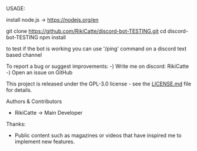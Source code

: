 USAGE:

install node.js -> https://nodejs.org/en

git clone https://github.com/RikiCatte/discord-bot-TESTING.git
cd discord-bot-TESTING
npm install

to test if the bot is working you can use '/ping' command on a discord text based channel


To report a bug or suggest improvements:
  -) Write me on discord: RikiCatte
  -) Open an issue on GitHub

This project is released under the GPL-3.0 license - see the [LICENSE.md](LICENSE) file for details.

Authors & Contributors
  - RikiCatte -> Main Developer

Thanks:
  - Public content such as magazines or videos that have inspired me to implement new features.
